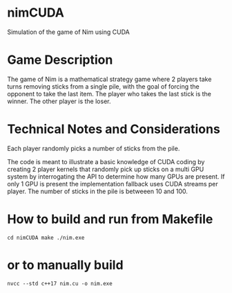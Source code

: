 # nimCUDA
Simulation of the game of Nim using CUDA

# Game Description
The game of Nim is a mathematical strategy game where 2 players take turns removing sticks
from a single pile, with the goal of forcing the opponent to take the last item.
The player who takes the last stick is the winner. The other player is the loser.

# Technical Notes and Considerations
Each player randomly picks a number of sticks from the pile. 

The code is meant to illustrate a basic knowledge of CUDA coding by creating 2 player kernels
that randomly pick up sticks on a multi GPU system by interrogating the API to determine
how many GPUs are present. If only 1 GPU is present the implementation fallback uses CUDA streams
per player. The number of sticks in the pile is betweeen 10 and 100.

# How to build and run from Makefile
`cd nimCUDA
 make
 ./nim.exe`

# or to manually build
`nvcc --std c++17 nim.cu -o nim.exe`
